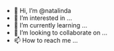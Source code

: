 - 👋 Hi, I’m @natalinda
- 👀 I’m interested in ...
- 🌱 I’m currently learning ...
- 💞️ I’m looking to collaborate on ...
- 📫 How to reach me ...

<!---
natalinda/natalinda is a ✨ special ✨ repository because its `README.md` (this file) appears on your GitHub profile.
You can click the Preview link to take a look at your changes.
--->
